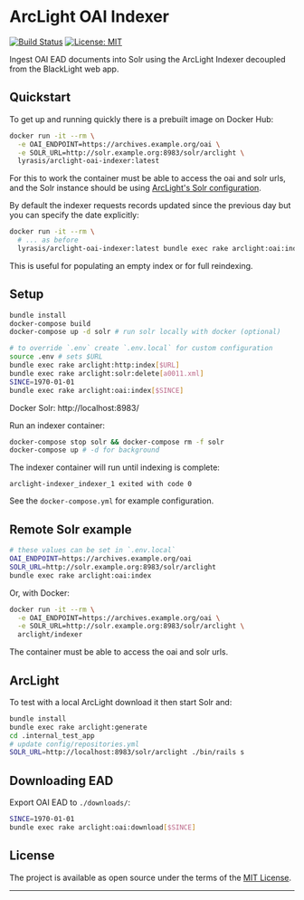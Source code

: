 # ArcLight OAI Indexer

[![Build Status](https://travis-ci.com/lyrasis/arclight-oai-indexer.svg?branch=master)](https://travis-ci.com/lyrasis/arclight-oai-indexer) [![License: MIT](https://img.shields.io/badge/license-MIT-blue.svg)](http://opensource.org/licenses/MIT)

Ingest OAI EAD documents into Solr using the ArcLight Indexer decoupled from the
BlackLight web app.

## Quickstart

To get up and running quickly there is a prebuilt image on Docker Hub:

```bash
docker run -it --rm \
  -e OAI_ENDPOINT=https://archives.example.org/oai \
  -e SOLR_URL=http://solr.example.org:8983/solr/arclight \
  lyrasis/arclight-oai-indexer:latest
```

For this to work the container must be able to access the oai and solr urls, and
the Solr instance should be using [ArcLight's Solr configuration](https://github.com/sul-dlss/arclight/tree/master/solr/conf).

By default the indexer requests records updated since the previous day but you
can specify the date explicitly:

```bash
docker run -it --rm \
  # ... as before
  lyrasis/arclight-oai-indexer:latest bundle exec rake arclight:oai:index[1970-01-01]
```

This is useful for populating an empty index or for full reindexing.

## Setup

```bash
bundle install
docker-compose build
docker-compose up -d solr # run solr locally with docker (optional)

# to override `.env` create `.env.local` for custom configuration
source .env # sets $URL
bundle exec rake arclight:http:index[$URL]
bundle exec rake arclight:solr:delete[a0011.xml]
SINCE=1970-01-01
bundle exec rake arclight:oai:index[$SINCE]
```

Docker Solr: http://localhost:8983/

Run an indexer container:

```bash
docker-compose stop solr && docker-compose rm -f solr
docker-compose up # -d for background
```

The indexer container will run until indexing is complete:

`arclight-indexer_indexer_1 exited with code 0`

See the `docker-compose.yml` for example configuration.

## Remote Solr example

```bash
# these values can be set in `.env.local`
OAI_ENDPOINT=https://archives.example.org/oai
SOLR_URL=http://solr.example.org:8983/solr/arclight
bundle exec rake arclight:oai:index
```

Or, with Docker:

```bash
docker run -it --rm \
  -e OAI_ENDPOINT=https://archives.example.org/oai \
  -e SOLR_URL=http://solr.example.org:8983/solr/arclight \
  arclight/indexer
```

The container must be able to access the oai and solr urls.

## ArcLight

To test with a local ArcLight download it then start Solr and:

```bash
bundle install
bundle exec rake arclight:generate
cd .internal_test_app
# update config/repositories.yml
SOLR_URL=http://localhost:8983/solr/arclight ./bin/rails s
```

## Downloading EAD

Export OAI EAD to `./downloads/`:

```bash
SINCE=1970-01-01
bundle exec rake arclight:oai:download[$SINCE]
```

## License

The project is available as open source under the terms of the [MIT License](http://opensource.org/licenses/MIT).

---
